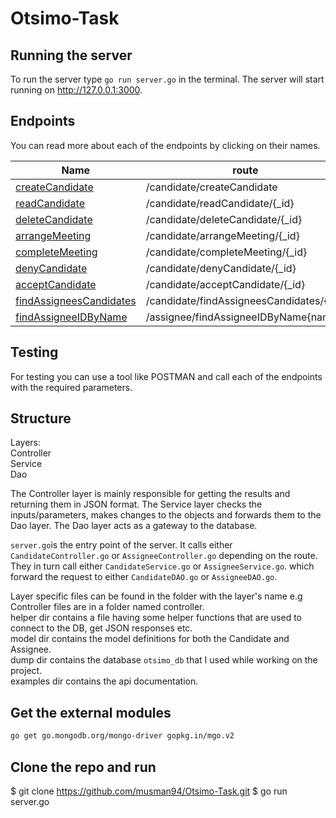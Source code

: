 # Otsimo-Task
## Running the server
To run the server type `go run server.go` in the terminal. The server will start running on http://127.0.0.1:3000. 

## Endpoints
You can read more about each of the endpoints by clicking on their names. 

|Name                                                                    |route                                    |method |                                                  
|------------------------------------------------------------------------|-----------------------------------------|-------                  
[createCandidate](examples/candidate/createCandidate.md)                 |/candidate/createCandidate               |POST   |
[readCandidate](examples/candidate/readCandidate.md)                     |/candidate/readCandidate/{_id}           |GET    |
[deleteCandidate](examples/candidate/deleteCandidate.md)                 |/candidate/deleteCandidate/{_id}         |DELETE |
[arrangeMeeting](examples/candidate/arrangeMeeting.md)                   |/candidate/arrangeMeeting/{_id}          |PUT    |
[completeMeeting](examples/candidate/completeMeeting.md)                 |/candidate/completeMeeting/{_id}         |PUT    |
[denyCandidate](examples/candidate/denyCandidate.md)                     |/candidate/denyCandidate/{_id}           |PUT    |
[acceptCandidate](examples/candidate/acceptCandidate.md)                 |/candidate/acceptCandidate/{_id}         |PUT    |
[findAssigneesCandidates](examples/candidate/findAssigneesCandidates.md) |/candidate/findAssigneesCandidates/{_id} |GET    |
[findAssigneeIDByName](examples/assignee/findAssigneeIDByName.md)        |/assignee/findAssigneeIDByName{name}     |GET    |

## Testing
For testing you can use a tool like POSTMAN and call each of the endpoints with the required parameters.  

## Structure
Layers:        
Controller   
Service   
Dao   

The Controller layer is mainly responsible for getting the results and returning them in JSON format. The Service layer checks the inputs/parameters, makes changes to the objects and forwards them to the Dao layer. The Dao layer acts as a gateway to the database.   

`server.go`is the entry point of the server. It calls either `CandidateController.go` or `AssigneeController.go` depending on the route. They in turn call either `CandidateService.go` or `AssigneeService.go`. which forward the request to either `CandidateDAO.go` or `AssigneeDAO.go`.   

Layer specific files can be found in the folder with the layer's name e.g Controller files are in a folder named controller.   
helper dir contains a file having some helper functions that are used to connect to the DB, get JSON responses etc.   
model dir contains the model definitions for both the Candidate and Assignee.   
dump dir contains the database `otsimo_db` that I used while working on the project.   
examples dir contains the api documentation.   

## Get the external modules

 ```sh
go get go.mongodb.org/mongo-driver gopkg.in/mgo.v2
```

## Clone the repo and run

$ git clone https://github.com/musman94/Otsimo-Task.git
$ go run server.go
